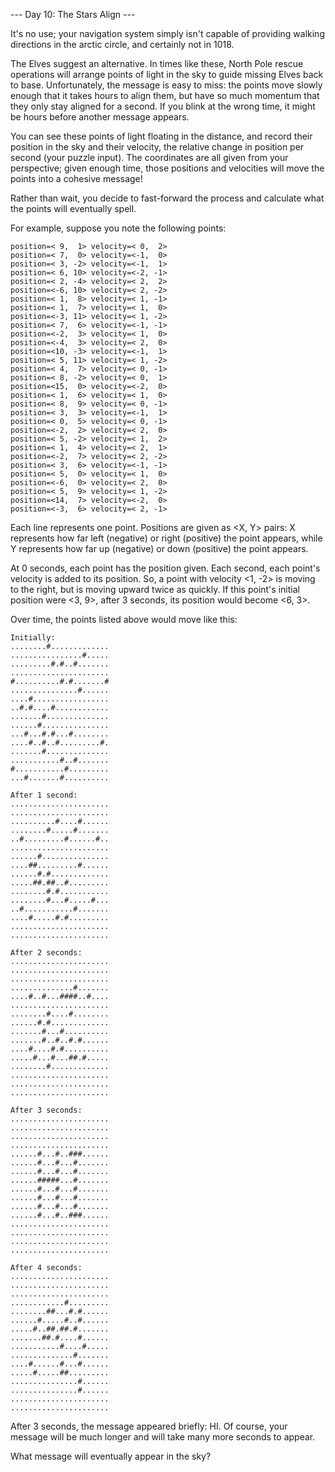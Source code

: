 --- Day 10: The Stars Align ---

It's no use; your navigation system simply isn't capable of providing walking directions in the arctic circle, and certainly not in 1018.

The Elves suggest an alternative. In times like these, North Pole rescue operations will arrange points of light in the sky to guide missing Elves back to base. Unfortunately, the message is easy to miss: the points move slowly enough that it takes hours to align them, but have so much momentum that they only stay aligned for a second. If you blink at the wrong time, it might be hours before another message appears.

You can see these points of light floating in the distance, and record their position in the sky and their velocity, the relative change in position per second (your puzzle input). The coordinates are all given from your perspective; given enough time, those positions and velocities will move the points into a cohesive message!

Rather than wait, you decide to fast-forward the process and calculate what the points will eventually spell.

For example, suppose you note the following points:

    position=< 9,  1> velocity=< 0,  2>
    position=< 7,  0> velocity=<-1,  0>
    position=< 3, -2> velocity=<-1,  1>
    position=< 6, 10> velocity=<-2, -1>
    position=< 2, -4> velocity=< 2,  2>
    position=<-6, 10> velocity=< 2, -2>
    position=< 1,  8> velocity=< 1, -1>
    position=< 1,  7> velocity=< 1,  0>
    position=<-3, 11> velocity=< 1, -2>
    position=< 7,  6> velocity=<-1, -1>
    position=<-2,  3> velocity=< 1,  0>
    position=<-4,  3> velocity=< 2,  0>
    position=<10, -3> velocity=<-1,  1>
    position=< 5, 11> velocity=< 1, -2>
    position=< 4,  7> velocity=< 0, -1>
    position=< 8, -2> velocity=< 0,  1>
    position=<15,  0> velocity=<-2,  0>
    position=< 1,  6> velocity=< 1,  0>
    position=< 8,  9> velocity=< 0, -1>
    position=< 3,  3> velocity=<-1,  1>
    position=< 0,  5> velocity=< 0, -1>
    position=<-2,  2> velocity=< 2,  0>
    position=< 5, -2> velocity=< 1,  2>
    position=< 1,  4> velocity=< 2,  1>
    position=<-2,  7> velocity=< 2, -2>
    position=< 3,  6> velocity=<-1, -1>
    position=< 5,  0> velocity=< 1,  0>
    position=<-6,  0> velocity=< 2,  0>
    position=< 5,  9> velocity=< 1, -2>
    position=<14,  7> velocity=<-2,  0>
    position=<-3,  6> velocity=< 2, -1>

Each line represents one point. Positions are given as <X, Y> pairs: X represents how far left (negative) or right (positive) the point appears, while Y represents how far up (negative) or down (positive) the point appears.

At 0 seconds, each point has the position given. Each second, each point's velocity is added to its position. So, a point with velocity <1, -2> is moving to the right, but is moving upward twice as quickly. If this point's initial position were <3, 9>, after 3 seconds, its position would become <6, 3>.

Over time, the points listed above would move like this:

    Initially:
    ........#.............
    ................#.....
    .........#.#..#.......
    ......................
    #..........#.#.......#
    ...............#......
    ....#.................
    ..#.#....#............
    .......#..............
    ......#...............
    ...#...#.#...#........
    ....#..#..#.........#.
    .......#..............
    ...........#..#.......
    #...........#.........
    ...#.......#..........
    
    After 1 second:
    ......................
    ......................
    ..........#....#......
    ........#.....#.......
    ..#.........#......#..
    ......................
    ......#...............
    ....##.........#......
    ......#.#.............
    .....##.##..#.........
    ........#.#...........
    ........#...#.....#...
    ..#...........#.......
    ....#.....#.#.........
    ......................
    ......................
    
    After 2 seconds:
    ......................
    ......................
    ......................
    ..............#.......
    ....#..#...####..#....
    ......................
    ........#....#........
    ......#.#.............
    .......#...#..........
    .......#..#..#.#......
    ....#....#.#..........
    .....#...#...##.#.....
    ........#.............
    ......................
    ......................
    ......................
    
    After 3 seconds:
    ......................
    ......................
    ......................
    ......................
    ......#...#..###......
    ......#...#...#.......
    ......#...#...#.......
    ......#####...#.......
    ......#...#...#.......
    ......#...#...#.......
    ......#...#...#.......
    ......#...#..###......
    ......................
    ......................
    ......................
    ......................
    
    After 4 seconds:
    ......................
    ......................
    ......................
    ............#.........
    ........##...#.#......
    ......#.....#..#......
    .....#..##.##.#.......
    .......##.#....#......
    ...........#....#.....
    ..............#.......
    ....#......#...#......
    .....#.....##.........
    ...............#......
    ...............#......
    ......................
    ......................

After 3 seconds, the message appeared briefly: HI. Of course, your message will be much longer and will take many more seconds to appear.

What message will eventually appear in the sky?
